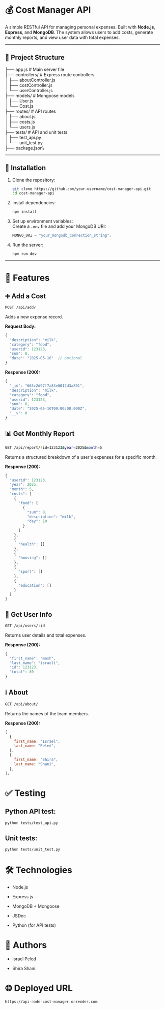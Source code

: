 # 💰 Cost Manager API

A simple RESTful API for managing personal expenses. Built with **Node.js**, **Express**, and **MongoDB**. The system allows users to add costs, generate monthly reports, and view user data with total expenses.

---

## 📁 Project Structure

├── app.js # Main server file\
├── controllers/ # Express route controllers\
│ ├── aboutController.js\
│ ├── costController.js\
│ └── userController.js\
├── models/ # Mongoose models\
│ ├── User.js\
│ └── Cost.js\
├── routes/ # API routes\
│ ├── about.js\
│ ├── costs.js\
│ └── users.js\
├── tests/ # API and unit tests\
│ ├── test_api.py\
│ └── unit_test.py\
├── package.json\

---

## 🚀 Installation

1. Clone the repository:
   ```bash
   git clone https://github.com/your-username/cost-manager-api.git
   cd cost-manager-api
   ```
2. Install dependencies:
   ```bash
   npm install
   ```
3. Set up environment variables:\
   Create a `.env` file and add your MongoDB URI:
   ```js
   MONGO_URI = "your_mongodb_connection_string";
   ```
4. Run the server:
   ```
   npm run dev
   ```

---

# 🧠 Features

## ➕ Add a Cost

```bash
POST /api/add/
```

Adds a new expense record.

**Request Body:**

```js
{
  "description": "milk",
  "category": "food",
  "userid": 123123,
  "sum": 8,
  "date": "2025-05-10"  // optional
}
```

**Response (200):**

```js
{
  "_id": "665c2d97f7a83e0012d3a891",
  "description": "milk",
  "category": "food",
  "userid": 123123,
  "sum": 8,
  "date": "2025-05-10T00:00:00.000Z",
  "__v": 0
}
```

## 📊 Get Monthly Report

```bash
GET /api/report/?id=123123&year=2025&month=5
```

Returns a structured breakdown of a user's expenses for a specific month.

**Response (200):**

```js
{
  "userid": 123123,
  "year": 2025,
  "month": 5,
  "costs": [
    {
      "food": [
        {
          "sum": 8,
          "description": "milk",
          "day": 10
        }
      ]
    },
    {
      "health": []
    },
    {
      "housing": []
    },
    {
      "sport": []
    },
    {
      "education": []
    }
  ]
}

```

## 👤 Get User Info

```bash
GET /api/users/:id
```

Returns user details and total expenses.

**Response (200):**

```js
{
  "first_name": "mosh",
  "last_name": "israeli",
  "id": 123123,
  "total": 80
}
```

## ℹ️ About

```bash
GET /api/about/
```

Returns the names of the team members.

**Response (200):**

```js
[
  {
    first_name: "Israel",
    last_name: "Peled",
  },
  {
    first_name: "Shira",
    last_name: "Shani",
  },
];
```

# ✅ Testing

## Python API test:

```bash
python tests/test_api.py
```

## Unit tests:

```bash
python tests/unit_test.py
```

# 🛠️ Technologies

- Node.js

- Express.js

- MongoDB + Mongoose

- JSDoc

- Python (for API tests)

# 👥 Authors

- Israel Peled

- Shira Shani

# 🌐 Deployed URL

```bash
https://api-node-cost-manager.onrender.com
```
